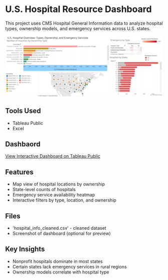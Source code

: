 # U.S. Hospital Resource Dashboard

This project uses CMS Hospital General Information data to analyze hospital types, ownership models, and emergency services across U.S. states.

![Dashboard Preview](HospitalResourceDashbaord.png)

## Tools Used
- Tableau Public
- Excel

## Dashbaord
[View Interactive Dashboard on Tableau Public](https://public.tableau.com/app/profile/rashada.young/viz/HospitalResourceDashboard/Dashboard1)

## Features
- Map view of hospital locations by ownership
- State-level counts of hospitals
- Emergency service availability heatmap
- Interactive filters by type, location, and ownership

## Files
- 'hospital_info_cleaned.csv' - cleaned dataset 
- Screenshot of dashboard (optional for preview)

## Key Insights
- Nonprofit hospitals dominate in most states
- Certain states lack emergency services in rural regions
- Ownership models correlate with hospital type
 
